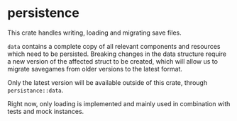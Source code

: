 # persistence
This crate handles writing, loading and migrating save files.

`data` contains a complete copy of all relevant components and resources which need to be persisted. 
Breaking changes in the data structure require a new version of the affected struct to be created, which will allow us to migrate savegames from older versions to the latest format.

Only the latest version will be available outside of this crate, through `persistance::data`.

Right now, only loading is implemented and mainly used in combination with tests and mock instances. 